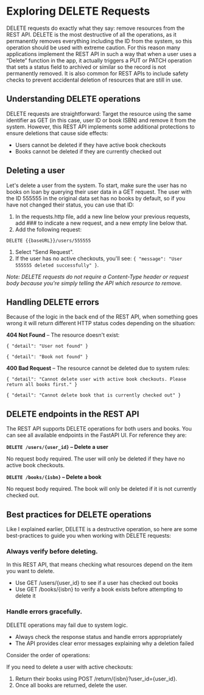 # Exploring DELETE Requests

DELETE requests do exactly what they say: remove resources from the REST API. DELETE is the most destructive of all the operations, as it permanently removes everything including the ID from the system, so this operation should be used with extreme caution. For this reason many applications implement the REST API in such a way that when a user uses a “Delete” function in the app, it actually triggers a PUT or PATCH operation that sets a status field to archived or similar so the record is not permanently removed. It is also common for REST APIs to include safety checks to prevent accidental deletion of resources that are still in use.

## Understanding DELETE operations

DELETE requests are straightforward: Target the resource using the same identifier as GET (in this case, user ID or book ISBN) and remove it from the system. However, this REST API implements some additional protections to ensure deletions that cause side effects:

- Users cannot be deleted if they have active book checkouts
- Books cannot be deleted if they are currently checked out

## Deleting a user

Let's delete a user from the system. To start, make sure the user has no books on loan by querying their user data in a GET request. The user with the ID 555555 in the original data set has no books by default, so if you have not changed their status, you can use that ID:

1. In the requests.http file, add a new line below your previous requests, add ### to indicate a new request, and a new empty line below that.
2. Add the following request:
 
```
DELETE {{baseURL}}/users/555555
```

1. Select "Send Request".
2. If the user has no active checkouts, you'll see: `{ "message": "User 555555 deleted successfully" }`.

*Note: DELETE requests do not require a Content-Type header or request body because you're simply telling the API which resource to remove.*

## Handling DELETE errors

Because of the logic in the back end of the REST API, when something goes wrong it will return different HTTP status codes depending on the situation:

**404 Not Found** – The resource doesn't exist:

```
{ "detail": "User not found" }
```

```
{ "detail": "Book not found" }
```

**400 Bad Request** – The resource cannot be deleted due to system rules:

```
{ "detail": "Cannot delete user with active book checkouts. Please return all books first." }
```

```
{ "detail": "Cannot delete book that is currently checked out" }
```

## DELETE endpoints in the REST API

The REST API supports DELETE operations for both users and books. You can see all available endpoints in the FastAPI UI. For reference they are:

**`DELETE /users/{user_id}` – Delete a user**

No request body required. The user will only be deleted if they have no active book checkouts.

**`DELETE /books/{isbn}` – Delete a book**

No request body required. The book will only be deleted if it is not currently checked out.

## Best practices for DELETE operations

Like I explained earlier, DELETE is a destructive operation, so here are some best-practices to guide you when working with DELETE requests:

### Always verify before deleting.

In this REST API, that means checking what resources depend on the item you want to delete.

- Use GET /users/{user_id} to see if a user has checked out books
- Use GET /books/{isbn} to verify a book exists before attempting to delete it

### Handle errors gracefully.

DELETE operations may fail due to system logic.

- Always check the response status and handle errors appropriately
- The API provides clear error messages explaining why a deletion failed

Consider the order of operations:

If you need to delete a user with active checkouts:

1. Return their books using POST /return/{isbn}?user_id={user_id}.
2. Once all books are returned, delete the user.